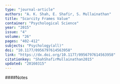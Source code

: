 ```yaml
---
type: "journal-article"
authors: "A. K. Shah, E. Shafir, S. Mullainathan"
title: "Scarcity Frames Value"
container: "Psychological Science"
year: "2015"
issue: "4"
volume: "26"
pages: "402-412"
subjects: "Psychology(all)"
doi: "10.1177/0956797614563958"
link: "https://dx.doi.org/10.1177/0956797614563958"
citationkey: "ShahShafirMullainathan2015"
updated: "20160315"
---
```


####Notes
